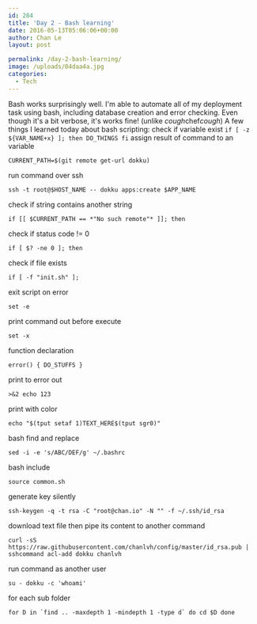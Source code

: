 ```yaml
---
id: 284
title: 'Day 2 - Bash learning'
date: 2016-05-13T05:06:06+00:00
author: Chan Le
layout: post

permalink: /day-2-bash-learning/
image: /uploads/04daa4a.jpg
categories:
  - Tech
---
```

Bash works surprisingly well. I'm able to automate all of my deployment task using bash, including database creation and error checking. Even though it's a bit verbose, it's works fine! (unlike *cough*chef*cough*) A few things I learned today about bash scripting: check if variable exist `if [ -z ${VAR_NAME+x} ]; then DO_THINGS fi` assign result of command to an variable

`CURRENT_PATH=$(git remote get-url dokku)`

run command over ssh

`ssh -t root@$HOST_NAME -- dokku apps:create $APP_NAME`

check if string contains another string

`if [[ $CURRENT_PATH == *"No such remote"* ]]; then`

check if status code != 0

`if [ $? -ne 0 ]; then`

check if file exists

`if [ -f "init.sh" ];`

exit script on error

`set -e`

print command out before execute

`set -x`

function declaration

`error() { DO_STUFFS }`

print to error out

`>&2 echo 123`

print with color

`echo "$(tput setaf 1)TEXT_HERE$(tput sgr0)"`

bash find and replace

`sed -i -e 's/ABC/DEF/g' ~/.bashrc`

bash include

`source common.sh`

generate key silently

`ssh-keygen -q -t rsa -C "root@chan.io" -N "" -f ~/.ssh/id_rsa`

download text file then pipe its content to another command

`curl -sS https://raw.githubusercontent.com/chanlvh/config/master/id_rsa.pub | sshcommand acl-add dokku chanlvh`

run command as another user

`su - dokku -c 'whoami'`

for each sub folder

```for D in `find .. -maxdepth 1 -mindepth 1 -type d` do cd $D done```

